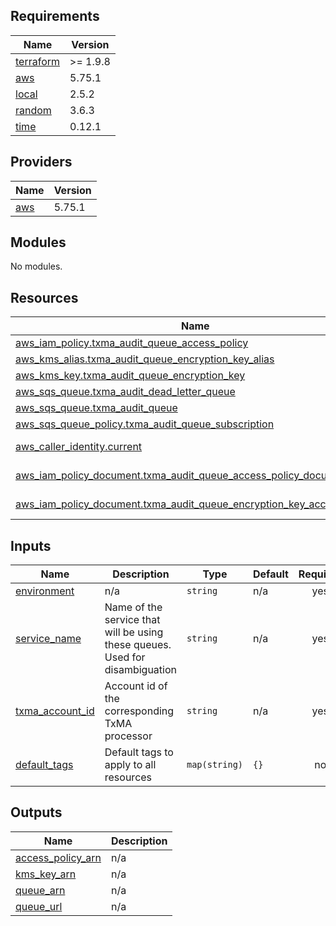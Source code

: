 <!-- BEGIN_TF_DOCS -->
## Requirements

| Name | Version |
|------|---------|
| <a name="requirement_terraform"></a> [terraform](#requirement\_terraform) | >= 1.9.8 |
| <a name="requirement_aws"></a> [aws](#requirement\_aws) | 5.75.1 |
| <a name="requirement_local"></a> [local](#requirement\_local) | 2.5.2 |
| <a name="requirement_random"></a> [random](#requirement\_random) | 3.6.3 |
| <a name="requirement_time"></a> [time](#requirement\_time) | 0.12.1 |

## Providers

| Name | Version |
|------|---------|
| <a name="provider_aws"></a> [aws](#provider\_aws) | 5.75.1 |

## Modules

No modules.

## Resources

| Name | Type |
|------|------|
| [aws_iam_policy.txma_audit_queue_access_policy](https://registry.terraform.io/providers/hashicorp/aws/5.75.1/docs/resources/iam_policy) | resource |
| [aws_kms_alias.txma_audit_queue_encryption_key_alias](https://registry.terraform.io/providers/hashicorp/aws/5.75.1/docs/resources/kms_alias) | resource |
| [aws_kms_key.txma_audit_queue_encryption_key](https://registry.terraform.io/providers/hashicorp/aws/5.75.1/docs/resources/kms_key) | resource |
| [aws_sqs_queue.txma_audit_dead_letter_queue](https://registry.terraform.io/providers/hashicorp/aws/5.75.1/docs/resources/sqs_queue) | resource |
| [aws_sqs_queue.txma_audit_queue](https://registry.terraform.io/providers/hashicorp/aws/5.75.1/docs/resources/sqs_queue) | resource |
| [aws_sqs_queue_policy.txma_audit_queue_subscription](https://registry.terraform.io/providers/hashicorp/aws/5.75.1/docs/resources/sqs_queue_policy) | resource |
| [aws_caller_identity.current](https://registry.terraform.io/providers/hashicorp/aws/5.75.1/docs/data-sources/caller_identity) | data source |
| [aws_iam_policy_document.txma_audit_queue_access_policy_document](https://registry.terraform.io/providers/hashicorp/aws/5.75.1/docs/data-sources/iam_policy_document) | data source |
| [aws_iam_policy_document.txma_audit_queue_encryption_key_access_policy](https://registry.terraform.io/providers/hashicorp/aws/5.75.1/docs/data-sources/iam_policy_document) | data source |

## Inputs

| Name | Description | Type | Default | Required |
|------|-------------|------|---------|:--------:|
| <a name="input_environment"></a> [environment](#input\_environment) | n/a | `string` | n/a | yes |
| <a name="input_service_name"></a> [service\_name](#input\_service\_name) | Name of the service that will be using these queues. Used for disambiguation | `string` | n/a | yes |
| <a name="input_txma_account_id"></a> [txma\_account\_id](#input\_txma\_account\_id) | Account id of the corresponding TxMA processor | `string` | n/a | yes |
| <a name="input_default_tags"></a> [default\_tags](#input\_default\_tags) | Default tags to apply to all resources | `map(string)` | `{}` | no |

## Outputs

| Name | Description |
|------|-------------|
| <a name="output_access_policy_arn"></a> [access\_policy\_arn](#output\_access\_policy\_arn) | n/a |
| <a name="output_kms_key_arn"></a> [kms\_key\_arn](#output\_kms\_key\_arn) | n/a |
| <a name="output_queue_arn"></a> [queue\_arn](#output\_queue\_arn) | n/a |
| <a name="output_queue_url"></a> [queue\_url](#output\_queue\_url) | n/a |
<!-- END_TF_DOCS -->
